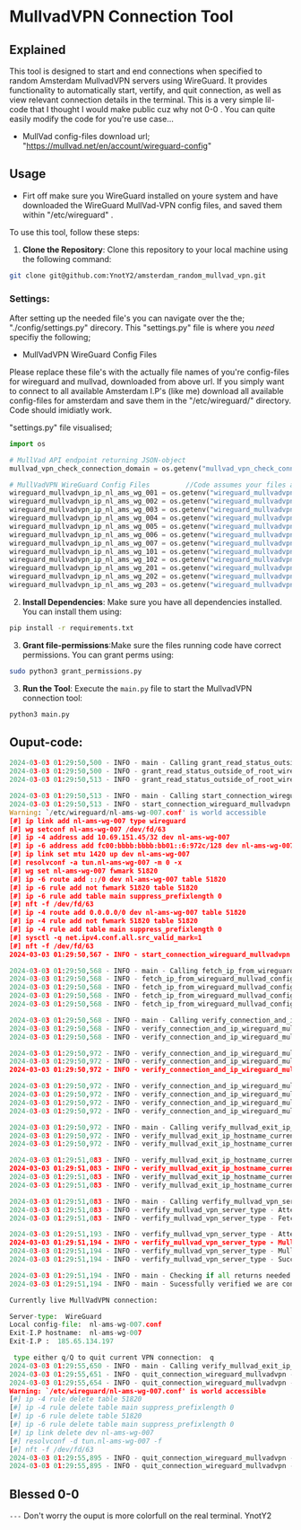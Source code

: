 # MullvadVPN Connection Tool

## Explained

This tool is designed to start and end connections when specified to random Amsterdam MullvadVPN servers using WireGuard. It provides functionality to automatically start, vertify, and quit connection, as well as view relevant connection details in the terminal. This is a very simple lil-code that I thought I would make public cuz why not 0-0 . You can quite easily modify the code for you're use case... 

- MullVad config-files download url; "https://mullvad.net/en/account/wireguard-config"

## Usage

+ Firt off make sure you WireGuard installed on youre system and have downloaded the WireGuard MullVad-VPN config files, and saved them within "/etc/wireguard" .

To use this tool, follow these steps:

1. **Clone the Repository**: Clone this repository to your local machine using the following command:

```bash
git clone git@github.com:YnotY2/amsterdam_random_mullvad_vpn.git
```


### Settings: 

After setting up the needed file's you can navigate over the the; "./config/settings.py" direcory. This "settings.py" file is where you *need* specifiy the following; 

- MullVadVPN WireGuard Config Files

Please replace these file's with the actually file names of you're config-files for wireguard and mullvad, downloaded from above url. If you simply want to connect to all available Amsterdam I.P's (like me) download all available config-files for amsterdam and save them in the "/etc/wireguard/" directory. Code should imidiatly work. 

"settings.py" file visualised; 
```python
import os

# MullVad API endpoint returning JSON-object
mullvad_vpn_check_connection_domain = os.getenv("mullvad_vpn_check_connection_domain", "https://am.i.mullvad.net/json")

# MullVadVPN WireGuard Config Files         //Code assumes your files are stored within dir '/etc/wireguard/'
wireguard_mullvadvpn_ip_nl_ams_wg_001 = os.getenv("wireguard_mullvadvpn_ip_nl-ams-wg-001", "nl-ams-wg-001.conf")
wireguard_mullvadvpn_ip_nl_ams_wg_002 = os.getenv("wireguard_mullvadvpn_ip_nl-ams-wg-002", "nl-ams-wg-002.conf")
wireguard_mullvadvpn_ip_nl_ams_wg_003 = os.getenv("wireguard_mullvadvpn_ip_nl-ams-wg-003", "nl-ams-wg-003.conf")
wireguard_mullvadvpn_ip_nl_ams_wg_004 = os.getenv("wireguard_mullvadvpn_ip_nl-ams-wg-004", "nl-ams-wg-004.conf")
wireguard_mullvadvpn_ip_nl_ams_wg_005 = os.getenv("wireguard_mullvadvpn_ip_nl-ams-wg-005", "nl-ams-wg-005.conf")
wireguard_mullvadvpn_ip_nl_ams_wg_006 = os.getenv("wireguard_mullvadvpn_ip_nl-ams-wg-006", "nl-ams-wg-006.conf")
wireguard_mullvadvpn_ip_nl_ams_wg_007 = os.getenv("wireguard_mullvadvpn_ip_nl-ams-wg-007", "nl-ams-wg-007.conf")
wireguard_mullvadvpn_ip_nl_ams_wg_101 = os.getenv("wireguard_mullvadvpn_ip_nl-ams-wg-101", "nl-ams-wg-101.conf")
wireguard_mullvadvpn_ip_nl_ams_wg_102 = os.getenv("wireguard_mullvadvpn_ip_nl-ams-wg-102", "nl-ams-wg-102.conf")
wireguard_mullvadvpn_ip_nl_ams_wg_201 = os.getenv("wireguard_mullvadvpn_ip_nl-ams-wg-201", "nl-ams-wg-201.conf")
wireguard_mullvadvpn_ip_nl_ams_wg_202 = os.getenv("wireguard_mullvadvpn_ip_nl-ams-wg-202", "nl-ams-wg-202.conf")
wireguard_mullvadvpn_ip_nl_ams_wg_203 = os.getenv("wireguard_mullvadvpn_ip_nl-ams-wg-203", "nl-ams-wg-203.conf")
```



2. **Install Dependencies**: Make sure you have all dependencies installed. You can install them using:

```bash
pip install -r requirements.txt
```

3. **Grant file-permissions**:Make sure the files running code have correct permissions. You can grant perms using:

```bash
sudo python3 grant_permissions.py
```

3. **Run the Tool**: Execute the `main.py` file to start the MullvadVPN connection tool:

```bash
python3 main.py
```

## Ouput-code:

```python
2024-03-03 01:29:50,500 - INFO - main - Calling grant_read_status_outside_of_root_wireguard_config_files.py service -function
2024-03-03 01:29:50,500 - INFO - grant_read_status_outside_of_root_wireguard_config_files - Executing grant_read_status_outside_of_root_wireguard_config_files.sh script
2024-03-03 01:29:50,513 - INFO - grant_read_status_outside_of_root_wireguard_config_files - Read permissions granted successfully to /etc/wireguard directory.

2024-03-03 01:29:50,513 - INFO - main - Calling start_connection_wireguard_mullvadvpn.py service -function
2024-03-03 01:29:50,513 - INFO - start_connection_wireguard_mullvadvpn - Attempting to connect to a random MullVadVPN exit-I.P
Warning: `/etc/wireguard/nl-ams-wg-007.conf' is world accessible
[#] ip link add nl-ams-wg-007 type wireguard
[#] wg setconf nl-ams-wg-007 /dev/fd/63
[#] ip -4 address add 10.69.151.45/32 dev nl-ams-wg-007
[#] ip -6 address add fc00:bbbb:bbbb:bb01::6:972c/128 dev nl-ams-wg-007
[#] ip link set mtu 1420 up dev nl-ams-wg-007
[#] resolvconf -a tun.nl-ams-wg-007 -m 0 -x
[#] wg set nl-ams-wg-007 fwmark 51820
[#] ip -6 route add ::/0 dev nl-ams-wg-007 table 51820
[#] ip -6 rule add not fwmark 51820 table 51820
[#] ip -6 rule add table main suppress_prefixlength 0
[#] nft -f /dev/fd/63
[#] ip -4 route add 0.0.0.0/0 dev nl-ams-wg-007 table 51820
[#] ip -4 rule add not fwmark 51820 table 51820
[#] ip -4 rule add table main suppress_prefixlength 0
[#] sysctl -q net.ipv4.conf.all.src_valid_mark=1
[#] nft -f /dev/fd/63
2024-03-03 01:29:50,567 - INFO - start_connection_wireguard_mullvadvpn - Successfully connected to MullvadVPN config-file: nl-ams-wg-007.conf

2024-03-03 01:29:50,568 - INFO - main - Calling fetch_ip_from_wireguard_mullvad_config_file.py service -function
2024-03-03 01:29:50,568 - INFO - fetch_ip_from_wireguard_mullvad_config_file - Attempting to fetch MullVadVPN exit I.P found in wireguard config file
2024-03-03 01:29:50,568 - INFO - fetch_ip_from_wireguard_mullvad_config_file - Successfully found the I.P within the: 'nl-ams-wg-007.conf'
2024-03-03 01:29:50,568 - INFO - fetch_ip_from_wireguard_mullvad_config_file - I.P:  185.65.134
2024-03-03 01:29:50,568 - INFO - fetch_ip_from_wireguard_mullvad_config_file - !Important! : The I.P here is only the first 3 sets of numbers from the actual IP. We only fetch these as they are always the same when checking on an external website for I.P address. So we can always confirm correct IP matching the first 3 sets of numbers.

2024-03-03 01:29:50,568 - INFO - main - Calling verify_connection_and_ip_wireguard_mullvadvpn.py service -function
2024-03-03 01:29:50,568 - INFO - verify_connection_and_ip_wireguard_mullvadvpn - Attempting to verify connection to correct MullVadVPN exit-I.P
2024-03-03 01:29:50,568 - INFO - verify_connection_and_ip_wireguard_mullvadvpn - Fetching JSON-object from mullvad-API domain:  'https://am.i.mullvad.net/json' 

2024-03-03 01:29:50,972 - INFO - verify_connection_and_ip_wireguard_mullvadvpn - MullvadVPN exit IP fetched from website: 185.65.134.197
2024-03-03 01:29:50,972 - INFO - verify_connection_and_ip_wireguard_mullvadvpn - Attempting to shorten to IP-address to only first 3-set's of identifiable numbers.
2024-03-03 01:29:50,972 - INFO - verify_connection_and_ip_wireguard_mullvadvpn - Successfully shortend the I.P .

2024-03-03 01:29:50,972 - INFO - verify_connection_and_ip_wireguard_mullvadvpn - Attempting to cross reference IP addresses:
2024-03-03 01:29:50,972 - INFO - verify_connection_and_ip_wireguard_mullvadvpn - IP address returned from config-file 'nl-ams-wg-007.conf':       185.65.134 
2024-03-03 01:29:50,972 - INFO - verify_connection_and_ip_wireguard_mullvadvpn - IP address reflected from website:       185.65.134 
2024-03-03 01:29:50,972 - INFO - verify_connection_and_ip_wireguard_mullvadvpn - Successfully verified random available IP returned by "start_connection_wireguard_mullvadvpn.py" is currently being utilized. 

2024-03-03 01:29:50,972 - INFO - main - Calling verify_mullvad_exit_ip_hostname_currently_utilised.py service -function
2024-03-03 01:29:50,972 - INFO - verify_mullvad_exit_ip_hostname_currently_utilised - Attempting to fetch MullVadVPN exit-I.P hostname currently being utilised by VPN-I.P
2024-03-03 01:29:50,972 - INFO - verify_mullvad_exit_ip_hostname_currently_utilised - Fetching JSON-object from mullvad-API domain:  'https://am.i.mullvad.net/json' 

2024-03-03 01:29:51,083 - INFO - verify_mullvad_exit_ip_hostname_currently_utilised - Attempting to cross reference MullvadVPN exit-ip-hostname's:
2024-03-03 01:29:51,083 - INFO - verify_mullvad_exit_ip_hostname_currently_utilised - MullvadVPN exit-ip-hostname's config-file:    nl-ams-wg-007 
2024-03-03 01:29:51,083 - INFO - verify_mullvad_exit_ip_hostname_currently_utilised - MullvadVPN exit-ip-hostname reflected from website:       nl-ams-wg-007 
2024-03-03 01:29:51,083 - INFO - verify_mullvad_exit_ip_hostname_currently_utilised - Successfully verified mullvad exit-ip-hostname from currently live config-file is currently being utilized. 

2024-03-03 01:29:51,083 - INFO - main - Calling verfify_mullvad_vpn_server_type.py service -function
2024-03-03 01:29:51,083 - INFO - verfify_mullvad_vpn_server_type - Attempting to verify 'WireGuard' connection-type is currently being utilised by VPN-I.P185.65.134 
2024-03-03 01:29:51,083 - INFO - verfify_mullvad_vpn_server_type - Fetching JSON-object from mullvad-API domain:  'https://am.i.mullvad.net/json' 

2024-03-03 01:29:51,193 - INFO - verfify_mullvad_vpn_server_type - Attempting to cross reference MullvadVPN connection-type's:
2024-03-03 01:29:51,194 - INFO - verfify_mullvad_vpn_server_type - MullvadVPN server-type initialized:    WireGuard 
2024-03-03 01:29:51,194 - INFO - verfify_mullvad_vpn_server_type - MullvadVPN server-type fetched from website:    WireGuard 
2024-03-03 01:29:51,194 - INFO - verfify_mullvad_vpn_server_type - Successfully verified mullvad server-type from currently live config-file is currently being utilized. 

2024-03-03 01:29:51,194 - INFO - main - Checking if all returns needed for confirming successfull connection from random specified mullvad-vpn config-file True... 
2024-03-03 01:29:51,194 - INFO - main - Sucessfully verified we are connected to WireGuard MullVad-VPN exit-I.P. 

Currently live MullVadVPN connection:

Server-type:  WireGuard
Local config-file:  nl-ams-wg-007.conf
Exit-I.P hostname:  nl-ams-wg-007
Exit-I.P :  185.65.134.197

 type either q/Q to quit current VPN connection:  q
2024-03-03 01:29:55,650 - INFO - main - Calling verify_mullvad_exit_ip_hostname_currently_utilised.py service -function
2024-03-03 01:29:55,651 - INFO - quit_connection_wireguard_mullvadvpn - Attempting to quit connection to live MullVadVPN exit-I.P:   185.65.134 
2024-03-03 01:29:55,654 - INFO - quit_connection_wireguard_mullvadvpn - MullvadVPN exit-ip-hostname's config-file:    nl-ams-wg-007.conf 
Warning: `/etc/wireguard/nl-ams-wg-007.conf' is world accessible
[#] ip -4 rule delete table 51820
[#] ip -4 rule delete table main suppress_prefixlength 0
[#] ip -6 rule delete table 51820
[#] ip -6 rule delete table main suppress_prefixlength 0
[#] ip link delete dev nl-ams-wg-007
[#] resolvconf -d tun.nl-ams-wg-007 -f
[#] nft -f /dev/fd/63
2024-03-03 01:29:55,895 - INFO - quit_connection_wireguard_mullvadvpn - Successfully quit connection to MullvadVPN config-file: nl-ams-wg-007.conf
2024-03-03 01:29:55,895 - INFO - quit_connection_wireguard_mullvadvpn - Successfully quit connection to MullvadVPN I.P: 185.65.134

```

## Blessed 0-0
```---```
Don't worry the ouput is more colorfull on the real terminal. YnotY2 

